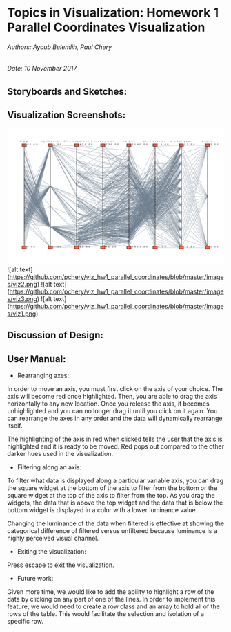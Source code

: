 # Topics in Visualization: Homework 1 Parallel Coordinates Visualization
###### Authors: Ayoub Belemlih, Paul Chery
###### Date: 10 November 2017

## Storyboards and Sketches:

## Visualization Screenshots:
![alt text](https://github.com/pchery/viz_hw1_parallel_coordinates/blob/master/images/viz1.png)
![alt text] (https://github.com/pchery/viz_hw1_parallel_coordinates/blob/master/images/viz2.png)
![alt text] (https://github.com/pchery/viz_hw1_parallel_coordinates/blob/master/images/viz3.png)
![alt text] (https://github.com/pchery/viz_hw1_parallel_coordinates/blob/master/images/viz1.png)

## Discussion of Design:


## User Manual:

* Rearranging axes:

In order to move an axis, you must first click on the axis of your choice. The axis will become red once highlighted. Then, you are able to drag the axis horizontally to any new location. Once you release the axis, it becomes unhighlighted and you can no longer drag it until you click on it again. You can rearrange the axes in any order and the data will dynamically rearrange itself.

The highlighting of the axis in red when clicked tells the user that the axis is highlighted and it is ready to be moved. Red pops out compared to the other darker hues used in the visualization.

* Filtering along an axis:

To filter what data is displayed along a particular variable axis, you can drag the square widget at the bottom of the axis to filter from the bottom or the square widget at the top of the axis to filter from the top. As you drag the widgets, the data that is above the top widget and the data that is below the bottom widget is displayed in a color with a lower luminance value. 

Changing the luminance of the data when filtered is effective at showing the categorical difference of filtered versus unfiltered because luminance is a highly perceived visual channel. 


* Exiting the visualization:

Press escape to exit the visualization. 

* Future work:

Given more time, we would like to add the ability to highlight a row of the data by clicking on any part of one of the lines. In order to implement this feature, we would need to create a row class and an array to hold all of the rows of the table. This would facilitate the selection and isolation of a specific row. 



